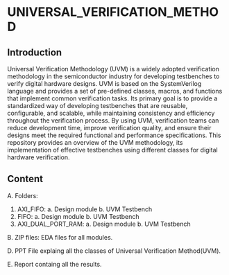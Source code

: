 # UNIVERSAL_VERIFICATION_METHOD
## Introduction
Universal Verification Methodology (UVM) is a widely adopted verification methodology in the semiconductor industry for developing testbenches to verify digital hardware designs. UVM is based on the SystemVerilog language and provides a set of pre-defined classes, macros, and functions that implement common verification tasks. Its primary goal is to provide a standardized way of developing testbenches that are reusable, configurable, and scalable, while maintaining consistency and efficiency throughout the verification process. By using UVM, verification teams can reduce development time, improve verification quality, and ensure their designs meet the required functional and performance specifications. This repository provides an overview of the UVM methodology, its implementation of effective testbenches using different classes for digital hardware verification.
## Content
A. Folders:
1. AXI_FIFO: 
  a. Design module 
  b. UVM Testbench
2. FIFO:
  a. Design module
  b. UVM Testbench
3. AXI_DUAL_PORT_RAM:
  a. Design module
  b. UVM Testbench
  
B. ZIP files:
EDA files for all modules.

D. PPT File explaing all the classes of Universal Verification Method(UVM).

E. Report containg all the results.

  
  



  
  

  

  
  



